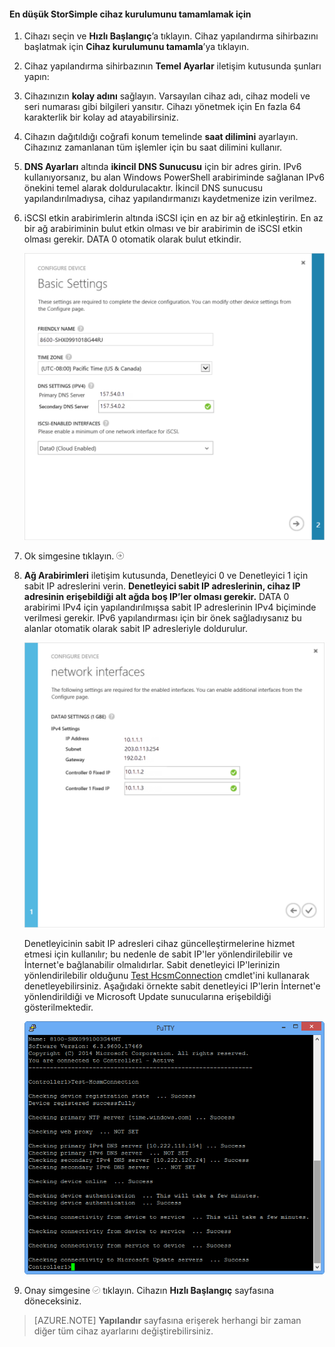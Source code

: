 <!--author=alkohli last changed: 9/17/15-->

#### En düşük StorSimple cihaz kurulumunu tamamlamak için

1. Cihazı seçin ve **Hızlı Başlangıç**’a tıklayın. Cihaz yapılandırma sihirbazını başlatmak için **Cihaz kurulumunu tamamla**’ya tıklayın.

2. Cihaz yapılandırma sihirbazının **Temel Ayarlar** iletişim kutusunda şunları yapın:
  1. Cihazınızın **kolay adını** sağlayın. Varsayılan cihaz adı, cihaz modeli ve seri numarası gibi bilgileri yansıtır. Cihazı yönetmek için En fazla 64 karakterlik bir kolay ad atayabilirsiniz.
  2. Cihazın dağıtıldığı coğrafi konum temelinde **saat dilimini** ayarlayın. Cihazınız zamanlanan tüm işlemler için bu saat dilimini kullanır.
  3. **DNS Ayarları** altında **ikincil DNS Sunucusu** için bir adres girin. IPv6 kullanıyorsanız, bu alan Windows PowerShell arabiriminde sağlanan IPv6 önekini temel alarak doldurulacaktır. 
  İkincil DNS sunucusu yapılandırılmadıysa, cihaz yapılandırmanızı kaydetmenize izin verilmez.
  4. iSCSI etkin arabirimlerin altında iSCSI için en az bir ağ etkinleştirin. En az bir ağ arabiriminin bulut etkin olması ve bir arabirimin de iSCSI etkin olması gerekir. DATA 0 otomatik olarak bulut etkindir.
 
      ![StorSimple en düşük cihaz kurulumu temel ayarları](./media/storsimple-complete-minimum-device-setup-u1/HCS_MinDeviceSetupBasicSettings1-include.png)

3. Ok simgesine tıklayın. ![StorSimple ok simgesi](./media/storsimple-complete-minimum-device-setup/HCS_ArrowIcon-include.png)

4. **Ağ Arabirimleri** iletişim kutusunda, Denetleyici 0 ve Denetleyici 1 için sabit IP adreslerini verin. **Denetleyici sabit IP adreslerinin, cihaz IP adresinin erişebildiği alt ağda boş IP’ler olması gerekir.** DATA 0 arabirimi IPv4 için yapılandırılmışsa sabit IP adreslerinin IPv4 biçiminde verilmesi gerekir. IPv6 yapılandırması için bir önek sağladıysanız bu alanlar otomatik olarak sabit IP adresleriyle doldurulur.


    ![StorSimple en düşük cihaz kurulumu ağ arabirimleri](./media/storsimple-complete-minimum-device-setup-u1/HCS_MinDeviceSetupNetworkInterfaces2-include.png)

    Denetleyicinin sabit IP adresleri cihaz güncelleştirmelerine hizmet etmesi için kullanılır; bu nedenle de sabit IP'ler yönlendirilebilir ve İnternet'e bağlanabilir olmalıdırlar. Sabit denetleyici IP'lerinizin yönlendirilebilir olduğunu [Test HcsmConnection][Test] cmdlet'ini kullanarak denetleyebilirsiniz. Aşağıdaki örnekte sabit denetleyici IP'lerin İnternet'e yönlendirildiği ve Microsoft Update sunucularına erişebildiği gösterilmektedir. 

     ![Yönlendirilebilir IP’leri gösteren Test HcsmConnection](./media/storsimple-complete-minimum-device-setup-u1/Test-HcsmConnectionOutputRegisteredDevice.png)

5. Onay simgesine ![StorSimple onay simgesi](./media/storsimple-complete-minimum-device-setup/HCS_CheckIcon-include.png) tıklayın.
  Cihazın **Hızlı Başlangıç** sayfasına döneceksiniz.

 > [AZURE.NOTE] **Yapılandır** sayfasına erişerek herhangi bir zaman diğer tüm cihaz ayarlarını değiştirebilirsiniz.

<!--Link reference-->
[Test]: https://technet.microsoft.com/library/dn715782(v=wps.630).aspx


<!--HONumber=Jun16_HO2-->


